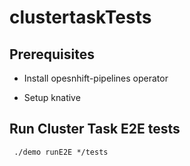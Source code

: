 # clustertaskTests

## Prerequisites

* Install opesnhift-pipelines operator

* Setup knative 


## Run Cluster Task E2E tests

```
 ./demo runE2E */tests
```
